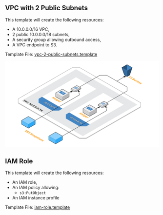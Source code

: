 ## VPC with 2 Public Subnets

This template will create the following resources:

* A 10.0.0.0/16 VPC,
* 2 public 10.0.0.0/18 subnets,
* A security group allowing outbound access,
* A VPC endpoint to S3.

Template File: [vpc-2-public-subnets.template](vpc-2-public-subnets.template)

![vpc-2-public-subnets](vpc-2-public-subnets.png?raw=true)

## IAM Role

This template will create the following resources:

* An IAM role,
* An IAM policy allowing:
  * `s3:PutObject`
* An IAM instance profile

Template File: [iam-role.template](iam-role.template)